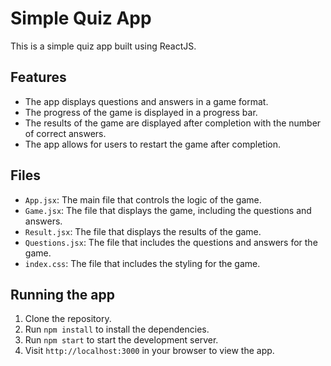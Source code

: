 # Simple Quiz App

This is a simple quiz app built using ReactJS.

## Features

- The app displays questions and answers in a game format.
- The progress of the game is displayed in a progress bar.
- The results of the game are displayed after completion with the number of correct answers.
- The app allows for users to restart the game after completion.

## Files

- `App.jsx`: The main file that controls the logic of the game.
- `Game.jsx`: The file that displays the game, including the questions and answers.
- `Result.jsx`: The file that displays the results of the game.
- `Questions.jsx`: The file that includes the questions and answers for the game.
- `index.css`: The file that includes the styling for the game.

## Running the app

1. Clone the repository.
2. Run `npm install` to install the dependencies.
3. Run `npm start` to start the development server.
4. Visit `http://localhost:3000` in your browser to view the app.